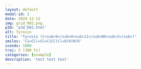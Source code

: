 ```yaml
---
layout: default
modal-id: 3
date: 2024-12-12
img: grid_R02.png
p3d: 'p3d_R02.html'
alt: Tyrosin
title: "Tyrosin (C<sub>9</sub>H<sub>11</sub>NO<sub>3</sub>)"
smiles: 'C1=CC(=CC=C1CC(C(=O)O)N)O'
iconds: 1000
traj: 5 (300 fs)
categories: [example]
description: 'test test test'
---
```

